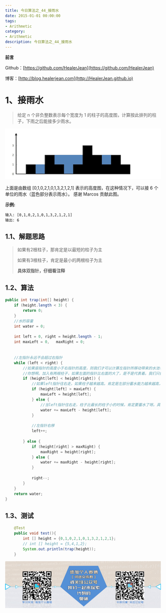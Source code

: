 ```yaml
---
title: 今日算法之_44_接雨水
date: 2015-01-01 00:00:00
tags: 
- Arithmetic
category: 
- Arithmetic
description: 今日算法之_44_接雨水
---
```


**前言**     

 Github：[https://github.com/HealerJean](https://github.com/HealerJean)         

 博客：[http://blog.healerjean.com](http://HealerJean.github.io)          



# 1、接雨水
> 给定 n 个非负整数表示每个宽度为 1 的柱子的高度图，计算按此排列的柱子，下雨之后能接多少雨水。

![1586326942345](https://raw.githubusercontent.com/HealerJean/HealerJean.github.io/master/blogImages/1586326942345.png)



上面是由数组 [0,1,0,2,1,0,1,3,2,1,2,1] 表示的高度图，在这种情况下，可以接 6 个单位的雨水（蓝色部分表示雨水）。 感谢 Marcos 贡献此图。



**示例:**

```
输入: [0,1,0,2,1,0,1,3,2,1,2,1]
输出: 6
```





## 1.1、解题思路 

> 如果有2根柱子，那肯定是以最短的柱子为主    
>
> 如果有3根柱子，肯定是最小的两根柱子为主       
>
> **具体双指针，仔细看注释**








## 1.2、算法

```java
public int trap(int[] height) {
    if (height.length < 3) {
        return 0;
    }
    //水的容量
    int water = 0;

    int left = 0, right = height.length - 1;
    int maxLeft = 0,   maxRight = 0;


    //左指针永远不会超过右指针
    while (left < right) {
        //如果座指针的高度小于右指针的高度，则我们才可以计算左指针所移动带来的水池子。否则要计算右面的指针的水池子，
        //你想啊。加入有两根柱子，如果左面的指针比右面的大了，是不是代表着。我们只能以右面的住柱子为主。反之以左面的柱子为主
        if (height[left] < height[right]) {
            //如果left指针往右走，如果柱子越来越高。肯定是左部分蓄水能力越来越高， 所以获取最长的左柱子
            if (height[left] > maxLeft) {
                maxLeft = height[left];
            } else {
                //当left指针往右走，柱子比最长的柱子小的时候，肯定要蓄水了呀。具体当前这根柱子，蓄水值就等于最长的柱子减去当前的柱子。
                water += maxLeft - height[left];
            }

            //左指针右移
            left++;

        } else {
            if (height[right] > maxRight) {
                maxRight = height[right];
            } else {
                water += maxRight - height[right];
            }

            right--;
        }
    }
    return water;
}
```




## 1.3、测试 

```java
    @Test
    public void test(){
        int [] height = {0,1,0,2,1,0,1,3,2,1,2,1};
        // int [] height = {5,4,1,2};
        System.out.println(trap(height));
    }

```







![ContactAuthor](https://raw.githubusercontent.com/HealerJean/HealerJean.github.io/master/assets/img/artical_bottom.jpg)



<link rel="stylesheet" href="https://unpkg.com/gitalk/dist/gitalk.css">

<script src="https://unpkg.com/gitalk@latest/dist/gitalk.min.js"></script> 
<div id="gitalk-container"></div>    
 <script type="text/javascript">
    var gitalk = new Gitalk({
		clientID: `1d164cd85549874d0e3a`,
		clientSecret: `527c3d223d1e6608953e835b547061037d140355`,
		repo: `HealerJean.github.io`,
		owner: 'HealerJean',
		admin: ['HealerJean'],
		id: 'JhC0YImtz165XO7p',
    });
    gitalk.render('gitalk-container');
</script> 
